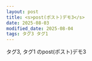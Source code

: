 ```yaml
---
layout: post
title: <s>post(ポスト)デモ3</s>
date: 2025-08-03
modified_date: 2025-08-04
tags: タグ3 タグ1
---
```


タグ3, タグ1 のpost(ポスト)デモ3
